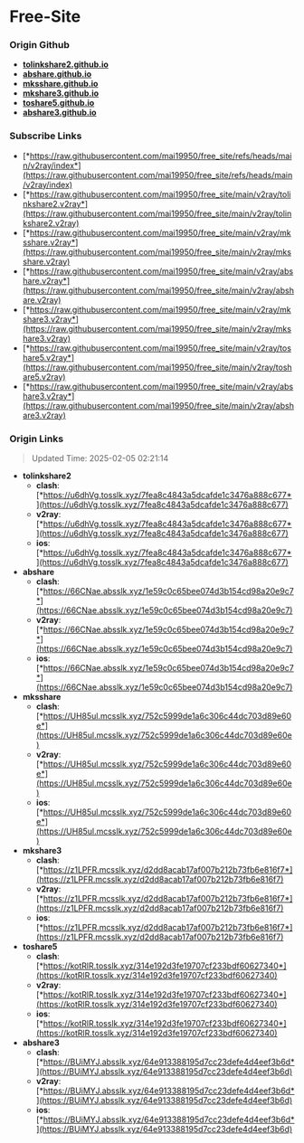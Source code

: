 # Free-Site

### Origin Github

- [**tolinkshare2.github.io**](https://github.com/tolinkshare2/tolinkshare2.github.io)
- [**abshare.github.io**](https://github.com/abshare/abshare.github.io)
- [**mksshare.github.io**](https://github.com/mksshare/mksshare.github.io)
- [**mkshare3.github.io**](https://github.com/mkshare3/mkshare3.github.io)
- [**toshare5.github.io**](https://github.com/toshare5/toshare5.github.io)
- [**abshare3.github.io**](https://github.com/abshare3/abshare3.github.io)

### Subscribe Links

- [*https://raw.githubusercontent.com/mai19950/free_site/refs/heads/main/v2ray/index*](https://raw.githubusercontent.com/mai19950/free_site/refs/heads/main/v2ray/index)
- [*https://raw.githubusercontent.com/mai19950/free_site/main/v2ray/tolinkshare2.v2ray*](https://raw.githubusercontent.com/mai19950/free_site/main/v2ray/tolinkshare2.v2ray)
- [*https://raw.githubusercontent.com/mai19950/free_site/main/v2ray/mksshare.v2ray*](https://raw.githubusercontent.com/mai19950/free_site/main/v2ray/mksshare.v2ray)
- [*https://raw.githubusercontent.com/mai19950/free_site/main/v2ray/abshare.v2ray*](https://raw.githubusercontent.com/mai19950/free_site/main/v2ray/abshare.v2ray)
- [*https://raw.githubusercontent.com/mai19950/free_site/main/v2ray/mkshare3.v2ray*](https://raw.githubusercontent.com/mai19950/free_site/main/v2ray/mkshare3.v2ray)
- [*https://raw.githubusercontent.com/mai19950/free_site/main/v2ray/toshare5.v2ray*](https://raw.githubusercontent.com/mai19950/free_site/main/v2ray/toshare5.v2ray)
- [*https://raw.githubusercontent.com/mai19950/free_site/main/v2ray/abshare3.v2ray*](https://raw.githubusercontent.com/mai19950/free_site/main/v2ray/abshare3.v2ray)

### Origin Links

> Updated Time: 2025-02-05 02:21:14

- **tolinkshare2**
  - **clash**: [*https://u6dhVg.tosslk.xyz/7fea8c4843a5dcafde1c3476a888c677*](https://u6dhVg.tosslk.xyz/7fea8c4843a5dcafde1c3476a888c677)
  - **v2ray**: [*https://u6dhVg.tosslk.xyz/7fea8c4843a5dcafde1c3476a888c677*](https://u6dhVg.tosslk.xyz/7fea8c4843a5dcafde1c3476a888c677)
  - **ios**: [*https://u6dhVg.tosslk.xyz/7fea8c4843a5dcafde1c3476a888c677*](https://u6dhVg.tosslk.xyz/7fea8c4843a5dcafde1c3476a888c677)
- **abshare**
  - **clash**: [*https://66CNae.absslk.xyz/1e59c0c65bee074d3b154cd98a20e9c7*](https://66CNae.absslk.xyz/1e59c0c65bee074d3b154cd98a20e9c7)
  - **v2ray**: [*https://66CNae.absslk.xyz/1e59c0c65bee074d3b154cd98a20e9c7*](https://66CNae.absslk.xyz/1e59c0c65bee074d3b154cd98a20e9c7)
  - **ios**: [*https://66CNae.absslk.xyz/1e59c0c65bee074d3b154cd98a20e9c7*](https://66CNae.absslk.xyz/1e59c0c65bee074d3b154cd98a20e9c7)
- **mksshare**
  - **clash**: [*https://UH85ul.mcsslk.xyz/752c5999de1a6c306c44dc703d89e60e*](https://UH85ul.mcsslk.xyz/752c5999de1a6c306c44dc703d89e60e)
  - **v2ray**: [*https://UH85ul.mcsslk.xyz/752c5999de1a6c306c44dc703d89e60e*](https://UH85ul.mcsslk.xyz/752c5999de1a6c306c44dc703d89e60e)
  - **ios**: [*https://UH85ul.mcsslk.xyz/752c5999de1a6c306c44dc703d89e60e*](https://UH85ul.mcsslk.xyz/752c5999de1a6c306c44dc703d89e60e)
- **mkshare3**
  - **clash**: [*https://z1LPFR.mcsslk.xyz/d2dd8acab17af007b212b73fb6e816f7*](https://z1LPFR.mcsslk.xyz/d2dd8acab17af007b212b73fb6e816f7)
  - **v2ray**: [*https://z1LPFR.mcsslk.xyz/d2dd8acab17af007b212b73fb6e816f7*](https://z1LPFR.mcsslk.xyz/d2dd8acab17af007b212b73fb6e816f7)
  - **ios**: [*https://z1LPFR.mcsslk.xyz/d2dd8acab17af007b212b73fb6e816f7*](https://z1LPFR.mcsslk.xyz/d2dd8acab17af007b212b73fb6e816f7)
- **toshare5**
  - **clash**: [*https://kotRlR.tosslk.xyz/314e192d3fe19707cf233bdf60627340*](https://kotRlR.tosslk.xyz/314e192d3fe19707cf233bdf60627340)
  - **v2ray**: [*https://kotRlR.tosslk.xyz/314e192d3fe19707cf233bdf60627340*](https://kotRlR.tosslk.xyz/314e192d3fe19707cf233bdf60627340)
  - **ios**: [*https://kotRlR.tosslk.xyz/314e192d3fe19707cf233bdf60627340*](https://kotRlR.tosslk.xyz/314e192d3fe19707cf233bdf60627340)
- **abshare3**
  - **clash**: [*https://BUiMYJ.absslk.xyz/64e913388195d7cc23defe4d4eef3b6d*](https://BUiMYJ.absslk.xyz/64e913388195d7cc23defe4d4eef3b6d)
  - **v2ray**: [*https://BUiMYJ.absslk.xyz/64e913388195d7cc23defe4d4eef3b6d*](https://BUiMYJ.absslk.xyz/64e913388195d7cc23defe4d4eef3b6d)
  - **ios**: [*https://BUiMYJ.absslk.xyz/64e913388195d7cc23defe4d4eef3b6d*](https://BUiMYJ.absslk.xyz/64e913388195d7cc23defe4d4eef3b6d)
